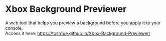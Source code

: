 # Xbox Background Previewer
A web tool that helps you preview a background before you apply it to your console.  
Access it here: https://tosh1ue.github.io/Xbox-Background-Previewer/
